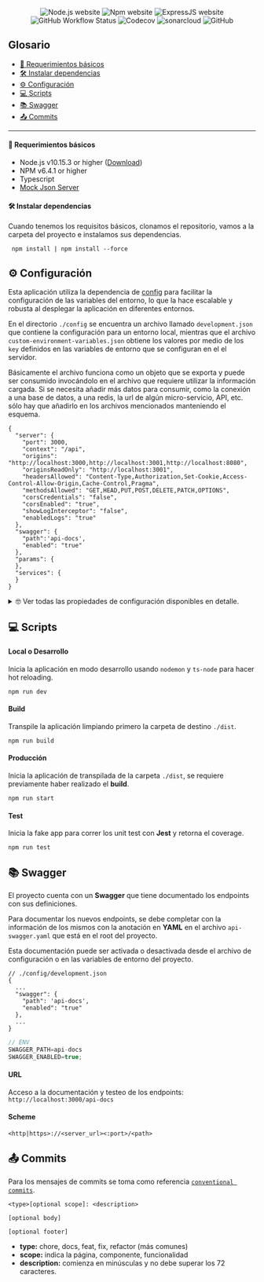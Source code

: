 <p align="center">
    <img src="https://img.shields.io/static/v1.svg?label=Node&message=v10.15.3&labelColor=339933&color=757575&logoColor=FFFFFF&logo=node.js" alt="Node.js website"/>
    <img src="https://img.shields.io/static/v1.svg?label=Npm&message=v6.4.1&labelColor=CB3837&logoColor=FFFFFF&color=757575&logo=npm" alt="Npm website"/>
    <img src="https://img.shields.io/static/v1.svg?label=Express&message=v4.17.1&labelColor=444&logoColor=FFFFFF&color=757575&logo=Express" alt="ExpressJS website"/>
    <img alt="GitHub Workflow Status" src="https://github.com/rudemex/node-typescript-express-starter/actions/workflows/build.yml/badge.svg?branch=master">
    <img alt="Codecov" src="https://img.shields.io/codecov/c/github/rudemex/node-typescript-express-starter?logoColor=FFFFFF&logo=Codecov&labelColor=#F01F7A">
    <img src="https://sonarcloud.io/api/project_badges/measure?project=rudemex_node-typescript-express-starter&metric=alert_status" alt="sonarcloud">    
    <img alt="GitHub" src="https://img.shields.io/github/license/rudemex/node-typescript-express-starter">
    <br/> 
</p>

## Glosario

- [📝 Requerimientos básicos](#basic-requirements)
- [🛠️ Instalar dependencias](#install-dependencies)
- [⚙️ Configuración](#configurations)
- [💻 Scripts](#scripts)
- [📚 Swagger](#swagger-info)
- [📤 Commits](#commits)

---

<a name="basic-requirements"></a>

#### 📝 Requerimientos básicos

- Node.js v10.15.3 or higher ([Download](https://nodejs.org/es/download/))
- NPM v6.4.1 or higher
- Typescript
- [Mock Json Server](https://www.npmjs.com/package/mock-json-server)

<a name="install-dependencies"></a>

#### 🛠 Instalar dependencias

Cuando tenemos los requisitos básicos, clonamos el repositorio, vamos a la carpeta del proyecto e instalamos sus
dependencias.

```
 npm install | npm install --force
```

<a name="configurations"></a>

## ⚙️ Configuración

Esta aplicación utiliza la dependencia de [config](https://www.npmjs.com/package/config) para facilitar la configuración
de las variables del entorno, lo que la hace escalable y robusta al desplegar la aplicación en diferentes entornos.

En el directorio `./config` se encuentra un archivo llamado `development.json` que contiene la configuración para un
entorno local, mientras que el archivo `custom-environment-variables.json`
obtiene los valores por medio de los `key` definidos en las variables de entorno que se configuran en el
el servidor.

Básicamente el archivo funciona como un objeto que se exporta y puede ser consumido invocándolo en el archivo que
requiere utilizar la información cargada. Si se necesita añadir más datos para consumir, como la conexión a una base de
datos, a una redis, la url de algún micro-servicio, API, etc. sólo hay que añadirlo en los archivos mencionados manteniendo el
esquema.

```json5
{
  "server": {
    "port": 3000,
    "context": "/api",
    "origins": "http://localhost:3000,http://localhost:3001,http://localhost:8080",
    "originsReadOnly": "http://localhost:3001",
    "headersAllowed": "Content-Type,Authorization,Set-Cookie,Access-Control-Allow-Origin,Cache-Control,Pragma",
    "methodsAllowed": "GET,HEAD,PUT,POST,DELETE,PATCH,OPTIONS",
    "corsCredentials": "false",
    "corsEnabled": "true",
    "showLogInterceptor": "false",
    "enabledLogs": "true"
  },
  "swagger": {
    "path":'api-docs',
    "enabled": "true"
  },
  "params": {
  },
  "services": {
  }
}

```

<details>
<summary>🤓 Ver todas las propiedades de configuración disponibles en detalle.</summary>

#### Server

`port`: Es el puerto por el cual va a correr el servidor.

- Type: `Number`
- Default: `8080`

`context`: Es el contexto el que se puede acceder a la API del servidor, de esta manera no se exponen los endpoints en
la ruta principal de la aplicación.

- Type: `String`
- Default: `/api`

`origins`: Es una whitelist para que la aplicación sólo pueda ser consumida por urls confiables y evitar cualquier tipo
de solicitudes no deseadas y maliciosas. Debes escribir las urls separadas por una coma.

- Type: `String`
- Default: `http://localhost:3000,http://localhost:3001,http://localhost:8080`

`originsReadOnly`: Es la configuración de las urls para **CORS**, lo que permite validar quién puede consumir el
servidor.

- Type: `String`
- Default: `http://localhost:3001`

`headersAllowed`: Parámetros que va a recibir por el header en los request.

- Type: `String`
-
Default: `Content-Type,Authorization,Set-Cookie,Access-Control-Allow-Origin,Cache-Control,Pragma`

`methodsAllowed`: Métodos http disponibles para el cors

- Type: `String`
- Default: `GET,HEAD,PUT,POST,DELETE,PATCH,OPTIONS`

`corsCredentials`: Habilita o deshabilita el uso de las credenciales en las peticiones CORS en el servidor.

- Type: `Boolean`
- Default: `false`

`corsEnabled`: Habilita o deshabilita el uso de CORS en el servidor.

- Type: `Boolean`
- Default: `false`

`tz`: Es la configuración de la zona horaria para el
servidor. [Lista de zonas horarias](https://en.wikipedia.org/wiki/List_of_tz_database_time_zones#List)

- Type: `String`
- Default: `America/Argentina/Buenos_Aires`

`showLogInterceptor`: Habilita o deshabilita la visualización de los interceptors de los requests y responses por medio de logs.

- Type: `Boolean`
- Default: `false`

`enabledLogs`: Habilita o deshabilita los logs de la aplicación.

- Type: `Boolean`
- Default: `true`

#### Swagger

`path`: Define la ruta de la documentación **Swagger**, se escribe sin el `/` (slash).

- Type: `String`
- Default: `api-docs`

`enabled`: Habilitar o deshabilitar la documentación **Swagger** de los endpoints del servidor.

- Type: `Boolean`
- Default: `true`

#### Params

Configuración de parámetros a utilizar en la aplicación, manteniendo el esquema `key:value`.

```json5
{
  ...
  "params": {
    "my-param": "<param-value>"
  },
  ...
}
```

</details>

<a name="scriptsr"></a>

## 💻 Scripts

#### Local o Desarrollo

Inicia la aplicación en modo desarrollo usando `nodemon` y `ts-node` para hacer hot reloading. 

```
npm run dev
```

#### Build

Transpile la aplicación limpiando primero la carpeta de destino `./dist`.

```
npm run build
```

#### Producción

Inicia la aplicación de transpilada de la carpeta `./dist`, se requiere previamente haber realizado el **build**.

```
npm run start
```

#### Test

Inicia la fake app para correr los unit test con **Jest** y retorna el coverage.

```
npm run test
```

<a name="swagger-info"></a>

## 📚 Swagger

El proyecto cuenta con un **Swagger** que tiene documentado los endpoints con sus definiciones.

Para documentar los nuevos endpoints, se debe completar con la información de los mismos con la anotación en **YAML** en
el archivo `api-swagger.yaml` que está en el root del proyecto.

Esta documentación puede ser activada o desactivada desde el archivo de configuración o en las variables de entorno del proyecto.

```json5
// ./config/development.json
{
  ...
  "swagger": {
    "path": 'api-docs',
    "enabled": "true"
  },
  ...
}
```

```js
// ENV
SWAGGER_PATH=api-docs
SWAGGER_ENABLED=true;
```

#### URL

Acceso a la documentación y testeo de los endpoints: `http://localhost:3000/api-docs`

#### Scheme

```
<http|https>://<server_url><:port>/<path>
```
<a name="commits"></a>
## 📤 Commits

Para los mensajes de commits se toma como referencia [`conventional commits`](https://www.conventionalcommits.org/en/v1.0.0-beta.4/#summary).

```
<type>[optional scope]: <description>

[optional body]

[optional footer]
```

- **type:** chore, docs, feat, fix, refactor (más comunes)
- **scope:** indica la página, componente, funcionalidad
- **description:** comienza en minúsculas y no debe superar los 72 caracteres.
